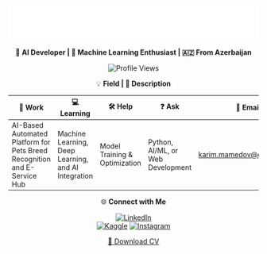 <div align="center">

![Banner](./bannerr.svg)

🚀 **AI Developer | 🧠 Machine Learning Enthusiast | 🇦🇿 From Azerbaijan**

![Profile Views](https://camo.githubusercontent.com/45e7b3869867b3e069657b06783723346cbb8e2cf700d73ec8e164ed7f7a034f/68747470733a2f2f6b6f6d617265762e636f6d2f67687076632f3f757365726e616d653d4661697a7962726f266c6162656c3d50726f66696c65253230566965777326636f6c6f723d306537356236267374796c653d666c6174)

💡 **Field | 💬 Description**

| 🔧 Work | 💻 Learning | 🛠 Help | ❓ Ask | 📧 Email |
| --- | --- | --- | --- | --- |
| AI-Based Automated Platform for Pets Breed Recognition and E-Service Hub | Machine Learning, Deep Learning, and AI Integration | Model Training & Optimization | Python, AI/ML, or Web Development | [karim.mamedov@outlook.com](mailto:karim.mamedov@outlook.com) |

🌐 **Connect with Me**  

[![LinkedIn](https://cdn-icons-png.flaticon.com/24/174/174857.png)](https://www.linkedin.com/in/karim-mamedov/)  
[![Kaggle](https://www.iconfinder.com/icons/4373210/kaggle_logo_logos_icon)](https://www.kaggle.com/karimmammadov1)
[![Instagram](https://cdn-icons-png.flaticon.com/24/174/174855.png)](https://www.instagram.com/mamedoov.k/)

[📄 Download CV](https://raw.githubusercontent.com/karim-mammadov/karim-mammadov/main/cv-karim-mammadov.pdf.pdf)


</div>

